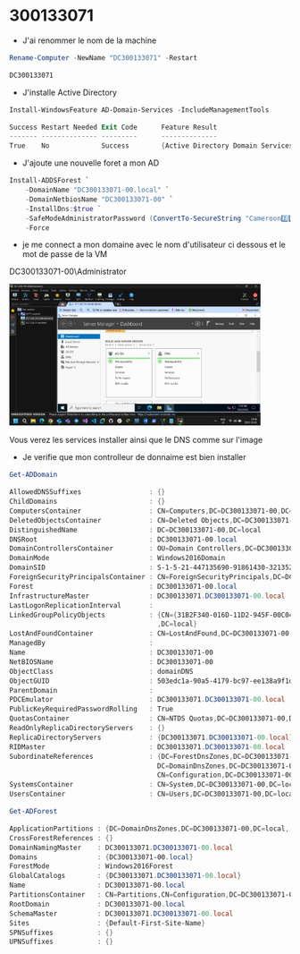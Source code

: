 # 300133071

* J'ai renommer le nom de la machine

```powershell
Rename-Computer -NewName "DC300133071" -Restart
```
```powershell
DC300133071
```

* J'installe Active Directory

```powershell
Install-WindowsFeature AD-Domain-Services -IncludeManagementTools
```
```powershell
Success Restart Needed Exit Code      Feature Result
------- -------------- ---------      --------------
True    No             Success        {Active Directory Domain Services, Group P...
```

* J'ajoute une nouvelle foret a mon AD

```powershell
Install-ADDSForest `
    -DomainName "DC300133071-00.local" `
    -DomainNetbiosName "DC300133071-00" `
    -InstallDns:$true `
    -SafeModeAdministratorPassword (ConvertTo-SecureString "Cameroon2️⃣0️⃣2️⃣4️⃣&" -AsPlainText -Force) `
    -Force
```

* je me connect a mon domaine avec le nom d'utilisateur ci dessous et le mot de passe de la VM

DC300133071-00\Administrator

<img src="images/photo1.jpg" alt="Images" width="450"/>

Vous verez les services installer ainsi que le DNS comme sur l'image

* Je verifie que mon controlleur de donnaime est bien installer
  
```powershell
Get-ADDomain
```

```powershell
AllowedDNSSuffixes                 : {}
ChildDomains                       : {}
ComputersContainer                 : CN=Computers,DC=DC300133071-00,DC=local
DeletedObjectsContainer            : CN=Deleted Objects,DC=DC300133071-00,DC=local
DistinguishedName                  : DC=DC300133071-00,DC=local
DNSRoot                            : DC300133071-00.local
DomainControllersContainer         : OU=Domain Controllers,DC=DC300133071-00,DC=local
DomainMode                         : Windows2016Domain
DomainSID                          : S-1-5-21-447135690-91861430-3213525697
ForeignSecurityPrincipalsContainer : CN=ForeignSecurityPrincipals,DC=DC300133071-00,DC=local
Forest                             : DC300133071-00.local
InfrastructureMaster               : DC300133071.DC300133071-00.local
LastLogonReplicationInterval       :
LinkedGroupPolicyObjects           : {CN={31B2F340-016D-11D2-945F-00C04FB984F9},CN=Policies,CN=System,DC=DC300133071-00
                                     ,DC=local}
LostAndFoundContainer              : CN=LostAndFound,DC=DC300133071-00,DC=local
ManagedBy                          :
Name                               : DC300133071-00
NetBIOSName                        : DC300133071-00
ObjectClass                        : domainDNS
ObjectGUID                         : 503edc1a-90a5-4179-bc97-ee138a9f1da1
ParentDomain                       :
PDCEmulator                        : DC300133071.DC300133071-00.local
PublicKeyRequiredPasswordRolling   : True
QuotasContainer                    : CN=NTDS Quotas,DC=DC300133071-00,DC=local
ReadOnlyReplicaDirectoryServers    : {}
ReplicaDirectoryServers            : {DC300133071.DC300133071-00.local}
RIDMaster                          : DC300133071.DC300133071-00.local
SubordinateReferences              : {DC=ForestDnsZones,DC=DC300133071-00,DC=local,
                                     DC=DomainDnsZones,DC=DC300133071-00,DC=local,
                                     CN=Configuration,DC=DC300133071-00,DC=local}
SystemsContainer                   : CN=System,DC=DC300133071-00,DC=local
UsersContainer                     : CN=Users,DC=DC300133071-00,DC=local
```
```powershell
Get-ADForest
```

```powershell
ApplicationPartitions : {DC=DomainDnsZones,DC=DC300133071-00,DC=local, DC=ForestDnsZones,DC=DC300133071-00,DC=local}
CrossForestReferences : {}
DomainNamingMaster    : DC300133071.DC300133071-00.local
Domains               : {DC300133071-00.local}
ForestMode            : Windows2016Forest
GlobalCatalogs        : {DC300133071.DC300133071-00.local}
Name                  : DC300133071-00.local
PartitionsContainer   : CN=Partitions,CN=Configuration,DC=DC300133071-00,DC=local
RootDomain            : DC300133071-00.local
SchemaMaster          : DC300133071.DC300133071-00.local
Sites                 : {Default-First-Site-Name}
SPNSuffixes           : {}
UPNSuffixes           : {}
```
